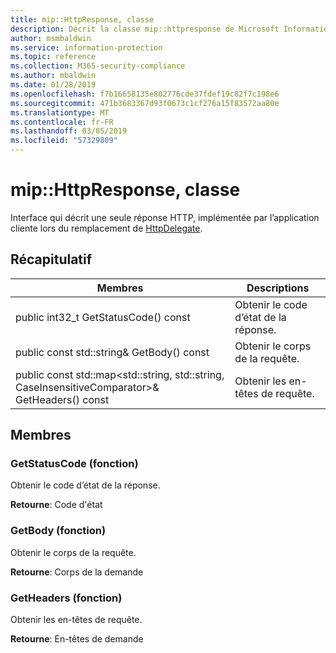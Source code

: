 ```yaml
---
title: mip::HttpResponse, classe
description: Décrit la classe mip::httpresponse de Microsoft Information Protection (MIP) SDK.
author: msmbaldwin
ms.service: information-protection
ms.topic: reference
ms.collection: M365-security-compliance
ms.author: mbaldwin
ms.date: 01/28/2019
ms.openlocfilehash: f7b16658135e802776cde37fdef19c82f7c198e6
ms.sourcegitcommit: 471b3683367d93f0673c1cf276a15f83572aa80e
ms.translationtype: MT
ms.contentlocale: fr-FR
ms.lasthandoff: 03/05/2019
ms.locfileid: "57329809"
---
```

# <a name="class-miphttpresponse"></a>mip::HttpResponse, classe 
Interface qui décrit une seule réponse HTTP, implémentée par l’application cliente lors du remplacement de [HttpDelegate](class_mip_httpdelegate.md).
  
## <a name="summary"></a>Récapitulatif
 Membres                        | Descriptions                                
--------------------------------|---------------------------------------------
public int32_t GetStatusCode() const  |  Obtenir le code d’état de la réponse.
public const std::string& GetBody() const  |  Obtenir le corps de la requête.
public const std::map\<std::string, std::string, CaseInsensitiveComparator\>& GetHeaders() const  |  Obtenir les en-têtes de requête.
  
## <a name="members"></a>Membres
  
### <a name="getstatuscode-function"></a>GetStatusCode (fonction)
Obtenir le code d’état de la réponse.

  
**Retourne**: Code d'état
  
### <a name="getbody-function"></a>GetBody (fonction)
Obtenir le corps de la requête.

  
**Retourne**: Corps de la demande
  
### <a name="getheaders-function"></a>GetHeaders (fonction)
Obtenir les en-têtes de requête.

  
**Retourne**: En-têtes de demande
